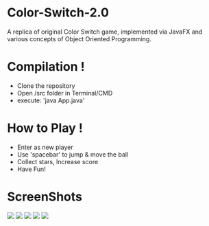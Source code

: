 # Color-Switch-2.0
A replica of original Color Switch game, implemented via JavaFX and various concepts of Object Oriented Programming.

# Compilation !
- Clone the repository
- Open /src folder in Terminal/CMD
- execute: 'java App.java'

# How to Play !
- Enter as new player
- Use 'spacebar' to jump & move the ball
- Collect stars, Increase score
- Have Fun!

# ScreenShots
![](screenshots/img1.png)
![](screenshots/img6.png)
![](screenshots/img7.png)
![](screenshots/img8.png)
![](screenshots/img9.png)

